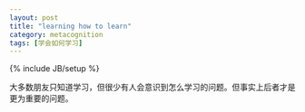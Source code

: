 ```yaml
---
layout: post
title: "learning how to learn"
category: metacognition
tags: [学会如何学习]
---
```

{% include JB/setup %}

大多数朋友只知道学习，但很少有人会意识到怎么学习的问题。但事实上后者才是更为重要的问题。

